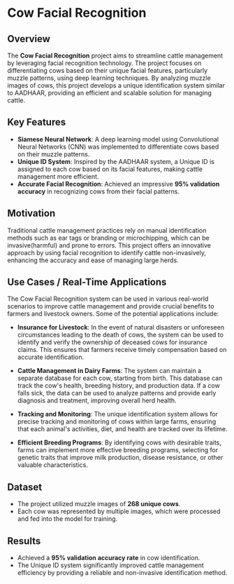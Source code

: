# Cow Facial Recognition

## Overview

The **Cow Facial Recognition** project aims to streamline cattle management by leveraging facial recognition technology. The project focuses on differentiating cows based on their unique facial features, particularly muzzle patterns, using deep learning techniques. By analyzing muzzle images of cows, this project develops a unique identification system similar to AADHAAR, providing an efficient and scalable solution for managing cattle.

## Key Features

- **Siamese Neural Network**: A deep learning model using Convolutional Neural Networks (CNN) was implemented to differentiate cows based on their muzzle patterns.
- **Unique ID System**: Inspired by the AADHAAR system, a Unique ID is assigned to each cow based on its facial features, making cattle management more efficient.
- **Accurate Facial Recognition**: Achieved an impressive **95% validation accuracy** in recognizing cows from their facial patterns.

## Motivation

Traditional cattle management practices rely on manual identification methods such as ear tags or branding or microchipping, which can be invasive(harmful) and prone to errors. This project offers an innovative approach by using facial recognition to identify cattle non-invasively, enhancing the accuracy and ease of managing large herds.

## Use Cases / Real-Time Applications

The Cow Facial Recognition system can be used in various real-world scenarios to improve cattle management and provide crucial benefits to farmers and livestock owners. Some of the potential applications include:

- **Insurance for Livestock**: In the event of natural disasters or unforeseen circumstances leading to the death of cows, the system can be used to identify and verify the ownership of deceased cows for insurance claims. This ensures that farmers receive timely compensation based on accurate identification.
  
- **Cattle Management in Dairy Farms**: The system can maintain a separate database for each cow, starting from birth. This database can track the cow's health, breeding history, and production data. If a cow falls sick, the data can be used to analyze patterns and provide early diagnosis and treatment, improving overall herd health.

- **Tracking and Monitoring**: The unique identification system allows for precise tracking and monitoring of cows within large farms, ensuring that each animal's activities, diet, and health are tracked over its lifetime.

- **Efficient Breeding Programs**: By identifying cows with desirable traits, farms can implement more effective breeding programs, selecting for genetic traits that improve milk production, disease resistance, or other valuable characteristics.

## Dataset

- The project utilized muzzle images of **268 unique cows**.
- Each cow was represented by multiple images, which were processed and fed into the model for training.

## Results

- Achieved a **95% validation accuracy rate** in cow identification.
- The Unique ID system significantly improved cattle management efficiency by providing a reliable and non-invasive identification method.